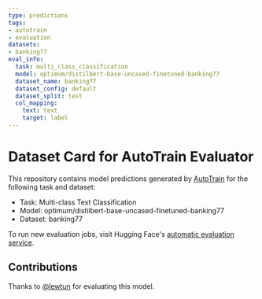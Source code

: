 ```yaml
---
type: predictions
tags:
- autotrain
- evaluation
datasets:
- banking77
eval_info:
  task: multi_class_classification
  model: optimum/distilbert-base-uncased-finetuned-banking77
  dataset_name: banking77
  dataset_config: default
  dataset_split: test
  col_mapping:
    text: text
    target: label
---
```

# Dataset Card for AutoTrain Evaluator

This repository contains model predictions generated by [AutoTrain](https://huggingface.co/autotrain) for the following task and dataset:

* Task: Multi-class Text Classification
* Model: optimum/distilbert-base-uncased-finetuned-banking77
* Dataset: banking77

To run new evaluation jobs, visit Hugging Face's [automatic evaluation service](https://huggingface.co/spaces/autoevaluate/model-evaluator).

## Contributions

Thanks to [@lewtun](https://huggingface.co/lewtun) for evaluating this model.